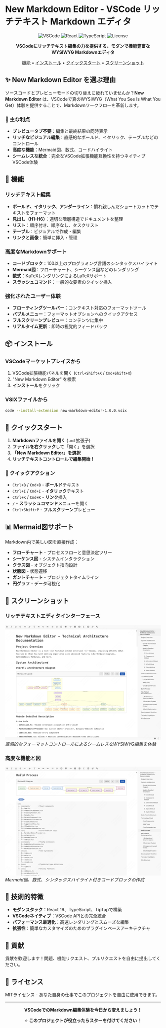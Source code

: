 # New Markdown Editor - VSCode リッチテキスト Markdown エディタ

<div align="center">

![VSCode](https://img.shields.io/badge/VSCode-1.60+-blue?logo=visualstudiocode)
![React](https://img.shields.io/badge/React-19.0-blue?logo=react)
![TypeScript](https://img.shields.io/badge/TypeScript-5.6-blue?logo=typescript)
![License](https://img.shields.io/badge/License-MIT-green)

**VSCodeにリッチテキスト編集の力を提供する、モダンで機能豊富なWYSIWYG Markdownエディタ**

[機能](#-機能) • [インストール](#-インストール) • [クイックスタート](#-クイックスタート) • [スクリーンショット](#-スクリーンショット)

</div>

## ✨ New Markdown Editor を選ぶ理由

ソースコードとプレビューモードの切り替えに疲れていませんか？**New Markdown Editor** は、VSCodeで真のWYSIWYG（What You See Is What You Get）体験を提供することで、Markdownワークフローを革新します。

### 🚀 主な利点

- **プレビュータブ不要**：編集と最終結果の同時表示
- **リッチなビジュアル編集**：直感的なボールド、イタリック、テーブルなどのコントロール
- **高度な機能**：Mermaid図、数式、コードハイライト
- **シームレスな統合**：完全なVSCode拡張機能互換性を持つネイティブVSCode体験

## 🎯 機能

### リッチテキスト編集
- **ボールド、イタリック、アンダーライン**：慣れ親しんだショートカットでテキストをフォーマット
- **見出し（H1-H6）**：適切な階層構造でドキュメントを整理
- **リスト**：順序付き、順序なし、タスクリスト
- **テーブル**：ビジュアルで作成・編集
- **リンクと画像**：簡単に挿入・管理

### 高度なMarkdownサポート
- **コードブロック**：100以上のプログラミング言語のシンタックスハイライト
- **Mermaid図**：フローチャート、シーケンス図などのレンダリング
- **数式**：KaTeXレンダリングによるLaTeXサポート
- **スラッシュコマンド**：一般的な要素のクイック挿入

### 強化されたユーザー体験
- **フローティングツールバー**：コンテキスト対応のフォーマットツール
- **バブルメニュー**：フォーマットオプションへのクイックアクセス
- **フルスクリーンプレビュー**：コンテンツに集中
- **リアルタイム更新**：即時の視覚的フィードバック

## 📦 インストール

### VSCodeマーケットプレイスから
1. VSCode拡張機能パネルを開く (`Ctrl+Shift+X` / `Cmd+Shift+X`)
2. "New Markdown Editor" を検索
3. **インストール**をクリック

### VSIXファイルから
```bash
code --install-extension new-markdown-editor-1.0.0.vsix
```

## 🚀 クイックスタート

1. **Markdownファイルを開く** (`.md` 拡張子)
2. **ファイルを右クリック**して「開く」を選択
3. **「New Markdown Editor」を選択**
4. **リッチテキストコントロールで編集開始！**

### 🎹 クイックアクション
- `Ctrl+B` / `Cmd+B` - **ボールド**テキスト
- `Ctrl+I` / `Cmd+I` - **イタリック**テキスト
- `Ctrl+K` / `Cmd+K` - **リンク**挿入
- `/` - **スラッシュコマンド**メニューを開く
- `Ctrl+Shift+P` - **フルスクリーン**プレビュー

## 📊 Mermaid図サポート

Markdown内で美しい図を直接作成：

- **フローチャート** - プロセスフローと意思決定ツリー
- **シーケンス図** - システムインタラクション
- **クラス図** - オブジェクト指向設計
- **状態図** - 状態遷移
- **ガントチャート** - プロジェクトタイムライン
- **円グラフ** - データ可視化

## 🎨 スクリーンショット

### リッチテキストエディタインターフェース
![リッチテキストエディタ](./demo1.png)
*直感的なフォーマットコントロールによるシームレスなWYSIWYG編集を体験*

### 高度な機能と図
![高度な機能](./demo2.png)
*Mermaid図、数式、シンタックスハイライト付きコードブロックの作成*

## 🔧 技術的特徴

- **モダンスタック**：React 19、TypeScript、TipTapで構築
- **VSCodeネイティブ**：VSCode APIとの完全統合
- **パフォーマンス最適化**：高速レンダリングとスムーズな編集
- **拡張性**：簡単なカスタマイズのためのプラグインベースアーキテクチャ

## 🤝 貢献

貢献を歓迎します！問題、機能リクエスト、プルリクエストを自由に提出してください。

## 📄 ライセンス

MITライセンス - あなた自身の仕事でこのプロジェクトを自由に使用できます。

---

<div align="center">

**VSCodeでのMarkdown編集体験を今日から変えましょう！**

⭐ **このプロジェクトが役立ったらスターを付けてください！**

</div>